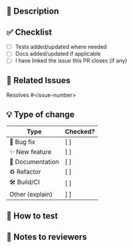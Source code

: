 <!--
  Pull Request Template
  =====================
  Provide a high-quality, concise description of your changes.
  PRs that follow this template are easier to review and merge.
-->

## 📄 Description

<!-- What does this PR change? Why is it needed? -->

## ✅ Checklist

-   [ ] Tests added/updated where needed
-   [ ] Docs added/updated if applicable
-   [ ] I have linked the issue this PR closes (if any)

## 🔗 Related Issues

Resolves #\<issue-number>

## 💡 Type of change

| Type             | Checked? |
| ---------------- | -------- |
| 🐞 Bug fix       | [ ]      |
| ✨ New feature   | [ ]      |
| 📝 Documentation | [ ]      |
| ♻️ Refactor      | [ ]      |
| 🛠️ Build/CI      | [ ]      |
| Other (explain)  | [ ]      |

## 🧪 How to test

<!-- Steps reviewers can run to verify functionality -->

## 📝 Notes to reviewers

<!-- Anything specific reviewers should know before starting -->

